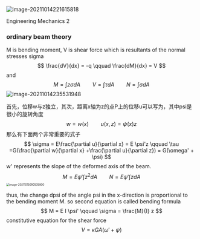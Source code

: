 ![image-20211014221615818](C:\Users\acer\AppData\Roaming\Typora\typora-user-images\image-20211014221615818.png)

Engineering Mechanics 2

### ordinary beam theory

M is bending moment, V is shear force which is resultants of the normal stresses sigma
$$
\frac{dV}{dx} = -q \qquad \frac{dM}{dx} = V
$$
and
$$
M = \int  z\sigma dA \qquad V = \int \tau dA \qquad N = \int \sigma dA
$$
![image-20211014235531948](C:\Users\acer\AppData\Roaming\Typora\typora-user-images\image-20211014235531948.png)

首先，位移w与z独立，其次，距离x轴为z的点P上的位移u可以写为，其中psi是很小的旋转角度
$$
w = w(x) \qquad u(x,z) = \psi(x)z
$$
那么有下面两个非常重要的式子
$$
\sigma = E\frac{\partial u}{\partial x} = E \psi'z \qquad \tau =G(\frac{\partial w}{\partial x} +\frac{\partial u}{\partial z}) = G(\omega' + \psi)
$$
w' represents the slope of the deformed axis of the beam.
$$
M = E \psi'\int z^2 dA \qquad N = E \psi'\int z dA
$$
<img src="C:\Users\acer\AppData\Roaming\Typora\typora-user-images\image-20211015090535800.png" alt="image-20211015090535800" style="zoom:50%;" />

thus, the change dpsi of the angle psi in the x-direction is proportional to the bending moment M. so second equation is called bending formula
$$
M = E I \psi' \qquad \sigma = \frac{M}{I} z
$$
constitutive equation for the shear force
$$
V = \kappa GA(\omega' + \psi)
$$
